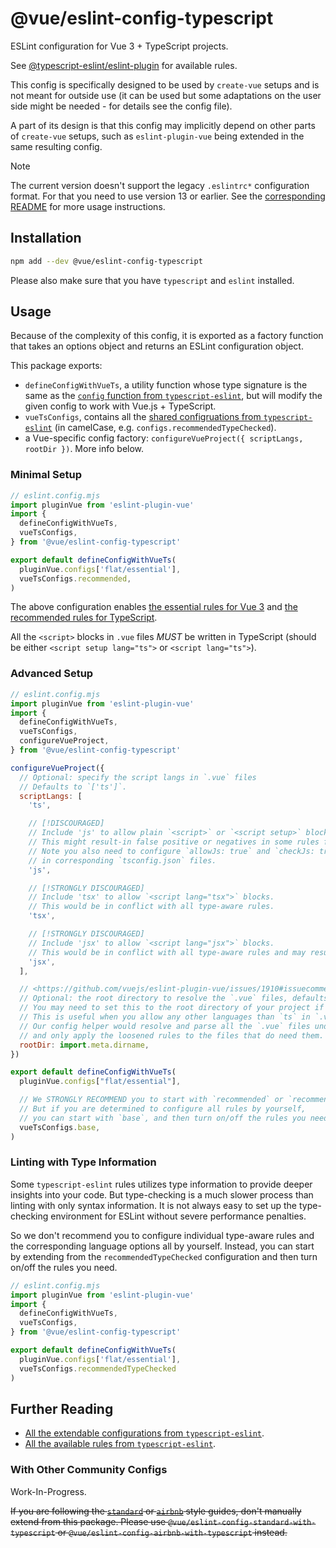 # @vue/eslint-config-typescript

ESLint configuration for Vue 3 + TypeScript projects.

See [@typescript-eslint/eslint-plugin](https://typescript-eslint.io/rules/) for available rules.

This config is specifically designed to be used by `create-vue` setups
and is not meant for outside use (it can be used but some adaptations
on the user side might be needed - for details see the config file).

A part of its design is that this config may implicitly depend on
other parts of `create-vue` setups, such as `eslint-plugin-vue` being
extended in the same resulting config.

> [!NOTE]
> The current version doesn't support the legacy `.eslintrc*` configuration format. For that you need to use version 13 or earlier. See the [corresponding README](https://www.npmjs.com/package/@vue/eslint-config-typescript/v/legacy-eslintrc) for more usage instructions.

## Installation

```sh
npm add --dev @vue/eslint-config-typescript
```

Please also make sure that you have `typescript` and `eslint` installed.

## Usage

Because of the complexity of this config, it is exported as a factory function that takes an options object and returns an ESLint configuration object.

This package exports:

- `defineConfigWithVueTs`, a utility function whose type signature is the same as the [`config` function from `typescript-eslint`](https://typescript-eslint.io/packages/typescript-eslint#config), but will modify the given config to work with Vue.js + TypeScript.
- `vueTsConfigs`, contains all the [shared configruations from `typescript-eslint`](https://typescript-eslint.io/users/configs) (in camelCase, e.g. `configs.recommendedTypeChecked`).
- a Vue-specific config factory: `configureVueProject({ scriptLangs, rootDir })`. More info below.

### Minimal Setup

```js
// eslint.config.mjs
import pluginVue from 'eslint-plugin-vue'
import {
  defineConfigWithVueTs,
  vueTsConfigs,
} from '@vue/eslint-config-typescript'

export default defineConfigWithVueTs(
  pluginVue.configs['flat/essential'],
  vueTsConfigs.recommended,
)
```

The above configuration enables [the essential rules for Vue 3](https://eslint.vuejs.org/rules/#priority-a-essential-error-prevention) and [the recommended rules for TypeScript](https://typescript-eslint.io/rules/?=recommended).

All the `<script>` blocks in `.vue` files *MUST* be written in TypeScript (should be either `<script setup lang="ts">` or `<script lang="ts">`).

### Advanced Setup

```js
// eslint.config.mjs
import pluginVue from 'eslint-plugin-vue'
import {
  defineConfigWithVueTs,
  vueTsConfigs,
  configureVueProject,
} from '@vue/eslint-config-typescript'

configureVueProject({
  // Optional: specify the script langs in `.vue` files
  // Defaults to `['ts']`.
  scriptLangs: [
    'ts',

    // [!DISCOURAGED]
    // Include 'js' to allow plain `<script>` or `<script setup>` blocks.
    // This might result-in false positive or negatives in some rules for `.vue` files.
    // Note you also need to configure `allowJs: true` and `checkJs: true`
    // in corresponding `tsconfig.json` files.
    'js',

    // [!STRONGLY DISCOURAGED]
    // Include 'tsx' to allow `<script lang="tsx">` blocks.
    // This would be in conflict with all type-aware rules.
    'tsx',

    // [!STRONGLY DISCOURAGED]
    // Include 'jsx' to allow `<script lang="jsx">` blocks.
    // This would be in conflict with all type-aware rules and may result in false positives.
    'jsx',
  ],

  // <https://github.com/vuejs/eslint-plugin-vue/issues/1910#issuecomment-1819993961>
  // Optional: the root directory to resolve the `.vue` files, defaults to `process.cwd()`.
  // You may need to set this to the root directory of your project if you have a monorepo.
  // This is useful when you allow any other languages than `ts` in `.vue` files.
  // Our config helper would resolve and parse all the `.vue` files under `rootDir`,
  // and only apply the loosened rules to the files that do need them.
  rootDir: import.meta.dirname,
})

export default defineConfigWithVueTs(
  pluginVue.configs["flat/essential"],

  // We STRONGLY RECOMMEND you to start with `recommended` or `recommendedTypeChecked`.
  // But if you are determined to configure all rules by yourself,
  // you can start with `base`, and then turn on/off the rules you need.
  vueTsConfigs.base,
)
```

### Linting with Type Information

Some `typescript-eslint` rules utilizes type information to provide deeper insights into your code.
But type-checking is a much slower process than linting with only syntax information.
It is not always easy to set up the type-checking environment for ESLint without severe performance penalties.

So we don't recommend you to configure individual type-aware rules and the corresponding language options all by yourself.
Instead, you can start by extending from the `recommendedTypeChecked` configuration and then turn on/off the rules you need.

```js
// eslint.config.mjs
import pluginVue from 'eslint-plugin-vue'
import {
  defineConfigWithVueTs,
  vueTsConfigs,
} from '@vue/eslint-config-typescript'

export default defineConfigWithVueTs(
  pluginVue.configs['flat/essential'],
  vueTsConfigs.recommendedTypeChecked
)
```

## Further Reading

- [All the extendable configurations from `typescript-eslint`](https://typescript-eslint.io/users/configs).
- [All the available rules from `typescript-eslint`](https://typescript-eslint.io/rules/).

### With Other Community Configs

Work-In-Progress.

~~If you are following the [`standard`](https://standardjs.com/) or [`airbnb`](https://github.com/airbnb/javascript/) style guides, don't manually extend from this package. Please use `@vue/eslint-config-standard-with-typescript` or `@vue/eslint-config-airbnb-with-typescript` instead.~~
